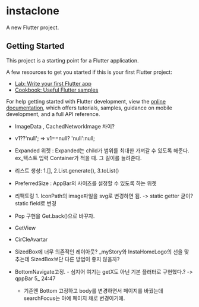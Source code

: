 # instaclone

A new Flutter project.

## Getting Started

This project is a starting point for a Flutter application.

A few resources to get you started if this is your first Flutter project:

- [Lab: Write your first Flutter app](https://docs.flutter.dev/get-started/codelab)
- [Cookbook: Useful Flutter samples](https://docs.flutter.dev/cookbook)

For help getting started with Flutter development, view the
[online documentation](https://docs.flutter.dev/), which offers tutorials,
samples, guidance on mobile development, and a full API reference.


- ImageData , CachedNetworkImage 차이?
- v1??'null'; => v1==null? 'null':null;
- Expanded 위젯 : Expanded는 child가 범위를 최대한 가져갈 수 있도록 해준다. ex_텍스트 입력 Container가 적을 때. 그 길이를 늘려준다.
- 리스트 생성: 1.[], 2.List.generate(), 3.toList()
- PreferredSize : AppBar의 사이즈를 설정할 수 있도록 하는 위젯

- 리팩토링 1. IconPath의 image파일을 svg로 변경하면 됨. -> static getter 굳이? static field로 변경
- Pop 구현을 Get.back()으로 바꾸자.
- GetView
- CirCleAvartar
- SizedBox에 너무 의존적인 레이아웃? _myStory와 InstaHomeLogo의 선을 맞추는데 SizedBox보단 다른 방법이 좋지 않을까?
- BottomNavigate고정. - 심지어 여기는 getX도 아닌 기본 플러터로 구현했다.? -> qppBar 5_ 24:47
    - 기존엔 Bottom 고정하고 body를 변경하면서 페이지를 바꿨는데 searchFocus는 아예 페이지 채로 변경이기에.
